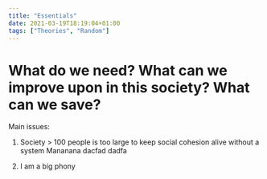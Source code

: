 ```yaml
---
title: "Essentials"
date: 2021-03-19T18:19:04+01:00
tags: ["Theories", "Random"]
---
```


What do we need? What can we improve upon in this society? What can we save?
============

Main issues:

1. Society > 100 people is too large to keep social cohesion alive without a system
Mananana
dacfad
dadfa

2. I am a big phony
